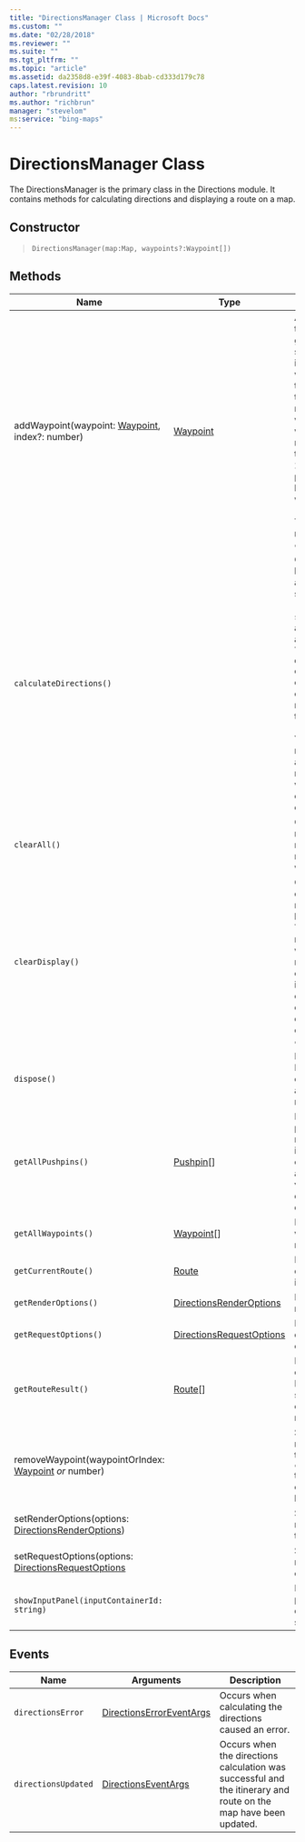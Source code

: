```yaml
---
title: "DirectionsManager Class | Microsoft Docs"
ms.custom: ""
ms.date: "02/28/2018"
ms.reviewer: ""
ms.suite: ""
ms.tgt_pltfrm: ""
ms.topic: "article"
ms.assetid: da2358d8-e39f-4083-8bab-cd333d179c78
caps.latest.revision: 10
author: "rbrundritt"
ms.author: "richbrun"
manager: "stevelom"
ms:service: "bing-maps"
---
```

# DirectionsManager Class
The DirectionsManager is the primary class in the Directions module. It contains methods for calculating directions and displaying a route on a map.

## Constructor
	
> `DirectionsManager(map:Map, waypoints?:Waypoint[])`

## Methods

| Name                                                 | Type                     | Description     |
|------------------------------------------------------|--------------------------|-----------------|
| addWaypoint(waypoint: [Waypoint](../v8-web-control/waypoint-class.md), index?: number)       | [Waypoint](../v8-web-control/waypoint-class.md) | Adds a waypoint to the route at the given index, if specified. If an index is not specified, the waypoint is added as the last waypoint in the route. The maximum number of walking or driving waypoints is 25. The maximum number of transit waypoints is 2. Up to 10 via points are allowed between two stop waypoints.<br/><br/>To recalculate the route, use `calculateDirections`.                                                                                     |
| `calculateDirections()`                              |                          | Calculates directions based on request and render options set (`setRequestOptions`, `setRenderOptions`) and the waypoints added (`addWaypoint`). The `directionsUpdated` event fires when the calculation is complete and the route is displayed on the map.<br/><br/>You must call this method after making any changes to the route options or waypoints for these changes to take effect. |
| `clearAll()`                                         |                          | Clears the directions results, request and render options and removes all waypoints.                                                           |
| `clearDisplay()`                                     |                          | Clears the directions displayed and removes the route line from the map. This method does not remove waypoints from the route and retains all calculated direction information and option settings. To clear the calculated directions and options, use `clearAll`. |
| `dispose()`                                          |                          | Deletes the DirectionsManager object and releases any associated resources.                                                                  |
| `getAllPushpins()` | [Pushpin](../v8-web-control/pushpin-class.md)[] | Returns all current pushpins for the rendered route. This includes pushpins created by addWaypoint and viaPoints created due to drag and drop. | 
| `getAllWaypoints()`                                  | [Waypoint](../v8-web-control/waypoint-class.md)\[\]             | Returns the waypoints for the route.                                                                                                              |
| `getCurrentRoute()`                                  | [Route](../v8-web-control/route-object.md) | Returns the currently displayed route information.                                                                                        |
| `getRenderOptions()`                                 | [DirectionsRenderOptions](../v8-web-control/directionsrenderoptions-object.md) | Returns the route render options.                                                                                                                 |
| `getRequestOptions()`                                | [DirectionsRequestOptions](../v8-web-control/directionsrenderoptions-object.md) | Returns the directions request options.                                                                                                           |
| `getRouteResult()`                                   | [Route](../v8-web-control/route-object.md)\[\]      | Returns the current calculated route(s). If the route was not successfully calculated, **null** is returned.                                        |
removeWaypoint(waypointOrIndex: [Waypoint](../v8-web-control/waypoint-class.md) _or_ number)    |                          | Sets the specified render options for the route. Use `calculateDirections` to update the route once a waypoint has been removed.                                                                                             |
| setRenderOptions(options: [DirectionsRenderOptions](../v8-web-control/directionsrenderoptions-object.md)) |         | Sets the specified render options for the route.  |
| setRequestOptions(options: [DirectionsRequestOptions](../v8-web-control/directionsrenderoptions-object.md) |    | Sets the specified route calculation options.
| `showInputPanel(inputContainerId: string)` | | Displays an input panel for calculating directions in the specified container. | 

## Events

| Name                | Arguments                | Description                                                               |
|---------------------|--------------------------|---------------------------------------------------------------------------|
| `directionsError`   | [DirectionsErrorEventArgs](../v8-web-control/directionserroreventargs-object.md) | Occurs when calculating the directions caused an error.                   |
| `directionsUpdated` | [DirectionsEventArgs](../v8-web-control/directionserroreventargs-object.md)      | Occurs when the directions calculation was successful and the itinerary and route on the map have been updated. |
